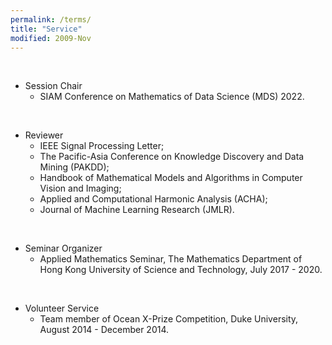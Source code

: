 ```yaml
---
permalink: /terms/
title: "Service"
modified: 2009-Nov
---
```

<br>

* Session Chair  
  - SIAM Conference on Mathematics of Data Science (MDS) 2022.

<br>

* Reviewer   
  - IEEE Signal Processing Letter; 
  - The Pacific-Asia Conference on Knowledge Discovery and Data Mining (PAKDD); 
  - Handbook of Mathematical Models and Algorithms in Computer Vision and Imaging; 
  - Applied and Computational Harmonic Analysis (ACHA); 
  - Journal of Machine Learning Research (JMLR).

<br>

* Seminar Organizer
  - Applied Mathematics Seminar, The Mathematics Department of Hong Kong University of Science and Technology, July 2017 - 2020.

<br>

* Volunteer Service 
  - Team member of Ocean X-Prize Competition, Duke University, August 2014 - December 2014. 



